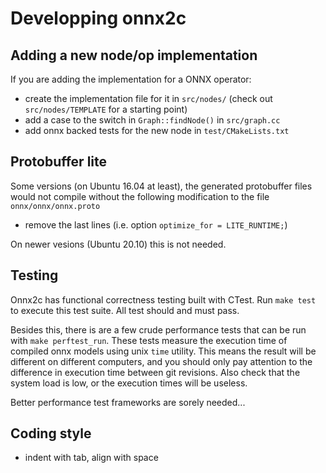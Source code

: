 Developping onnx2c
==================

Adding a new node/op implementation
-----------------------------------

If you are adding the implementation for a ONNX operator:

- create the implementation file for it in `src/nodes/` (check out
  `src/nodes/TEMPLATE` for a starting point)
- add a case to the switch in `Graph::findNode()` in `src/graph.cc`
- add onnx backed tests for the new node in `test/CMakeLists.txt`


Protobuffer lite
----------------

Some versions (on Ubuntu 16.04 at least), the generated protobuffer
files would not compile without the following modification to the file
`onnx/onnx/onnx.proto`

- remove the last lines (i.e. option `optimize_for = LITE_RUNTIME;`)

On newer vesions (Ubuntu 20.10) this is not needed.


Testing
-------

Onnx2c has functional correctness testing built with CTest. Run `make test`
to execute this test suite. All test should and must pass.

Besides this, there is are a few crude performance tests that can be run with
`make perftest_run`. These tests measure the execution time of compiled onnx models
using unix `time` utility. This means the result will be different on different computers,
and you should only pay attention to the difference in execution time between git
revisions. Also check that the system load is low, or the execution times will be useless.

Better performance test frameworks are sorely needed...


Coding style
------------

 - indent with tab, align with space

